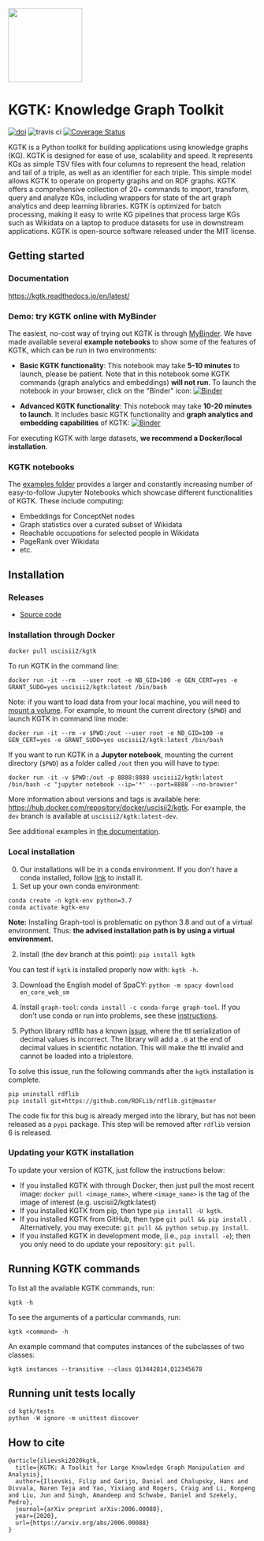 <img src="https://github.com/usc-isi-i2/kgtk/raw/master/docs/images/kgtk_logo_200x200.png" width="150"/>

# KGTK: Knowledge Graph Toolkit

[![doi](https://zenodo.org/badge/DOI/10.5281/zenodo.3828068.svg)](https://doi.org/10.5281/zenodo.3828068)  ![travis ci](https://travis-ci.org/usc-isi-i2/kgtk.svg?branch=master)  [![Coverage Status](https://coveralls.io/repos/github/usc-isi-i2/kgtk/badge.svg?branch=master)](https://coveralls.io/github/usc-isi-i2/kgtk?branch=master)

KGTK is a Python toolkit for building applications using knowledge graphs (KG). KGTK is designed for ease of use, scalability and speed. It represents KGs as simple TSV files with four columns to represent the head, relation and tail of a triple, as well as an identifier for each triple. This simple model allows KGTK to operate on property graphs and on RDF graphs. KGTK offers a comprehensive collection of 20+ commands to import, transform, query and analyze KGs, including wrappers for state of the art graph analytics and deep learning libraries. KGTK is optimized for batch processing, making it easy to write KG pipelines that process large KGs such as Wikidata on a laptop to produce datasets for use in downstream applications. KGTK is open-source software released under the MIT license.


## Getting started

### Documentation

https://kgtk.readthedocs.io/en/latest/

### Demo: try KGTK online with MyBinder
The easiest, no-cost way of trying out KGTK is through [MyBinder](https://mybinder.org/). We have made available several **example notebooks** to show some of the features of KGTK, which can be run in two environments:

* **Basic KGTK functionality**: This notebook may take **5-10 minutes** to launch, please be patient. Note that in this notebook some KGTK commands (graph analytics and embeddings) **will not run**. To launch the notebook in your browser, click on the "Binder" icon: [![Binder](https://mybinder.org/badge_logo.svg)](https://mybinder.org/v2/gh/usc-isi-i2/kgtk/master?filepath=examples%2FExample5%20-%20AIDA%20AIF.ipynb)

* **Advanced KGTK functionality**: This notebook may take **10-20 minutes to launch**. It includes basic KGTK functionality and **graph analytics and embedding capabilities** of KGTK:  [![Binder](https://mybinder.org/badge_logo.svg)](https://mybinder.org/v2/gh/dgarijo/kgtk/dev?filepath=%2Fkgtk%2Fexamples%2FCSKG%20Use%20Case.ipynb)

For executing KGTK with large datasets, **we recommend a Docker/local installation**.

### KGTK notebooks

The [examples folder](examples/) provides a larger and constantly increasing number of easy-to-follow Jupyter Notebooks which showcase different functionalities of KGTK. These include computing:
* Embeddings for ConceptNet nodes
* Graph statistics over a curated subset of Wikidata
* Reachable occupations for selected people in Wikidata
* PageRank over Wikidata
* etc.

## Installation

### Releases

* [Source code](https://github.com/usc-isi-i2/kgtk/releases)


### Installation through Docker

```
docker pull uscisii2/kgtk
```

To run KGTK in the command line:

```
docker run -it --rm  --user root -e NB_GID=100 -e GEN_CERT=yes -e GRANT_SUDO=yes uscisii2/kgtk:latest /bin/bash
```

Note: if you want to load data from your local machine, you will need to [mount a volume](https://docs.docker.com/storage/volumes/).
For example, to mount the current directory (`$PWD`) and launch KGTK in command line mode:

```
docker run -it --rm -v $PWD:/out --user root -e NB_GID=100 -e GEN_CERT=yes -e GRANT_SUDO=yes uscisii2/kgtk:latest /bin/bash
```

If you want to run KGTK in a **Jupyter notebook**, mounting the current directory (`$PWD`) as a folder called `/out` then you will have to type:
```
docker run -it -v $PWD:/out -p 8888:8888 uscisii2/kgtk:latest /bin/bash -c "jupyter notebook --ip='*' --port=8888 --no-browser"
```

More information about versions and tags is available here: https://hub.docker.com/repository/docker/uscisii2/kgtk. For example, the `dev` branch is available at `uscisii2/kgtk:latest-dev`.

See additional examples in [the documentation](https://kgtk.readthedocs.io/en/latest/install/).

### Local installation

0. Our installations will be in a conda environment. If you don't have a conda installed, follow [link](https://docs.conda.io/projects/conda/en/latest/user-guide/install/) to install it.
1. Set up your own conda environment:
```
conda create -n kgtk-env python=3.7
conda activate kgtk-env
```
 **Note:** Installing Graph-tool is problematic on python 3.8 and out of a virtual environment. Thus: **the advised installation path is by using a virtual environment.**

2. Install (the dev branch at this point): `pip install kgtk`

You can test if `kgtk` is installed properly now with: `kgtk -h`.

3. Download the English model of SpaCY: `python -m spacy download en_core_web_sm`

4. Install `graph-tool`: `conda install -c conda-forge graph-tool`. If you don't use conda or run into problems, see these [instructions](https://git.skewed.de/count0/graph-tool/-/wikis/installation-instructions).

5. Python library rdflib has a known [issue](https://github.com/RDFLib/rdflib/issues/1043), where the ttl serialization of decimal values is incorrect. The library will add a `.0` at the end of decimal values in scientific notation. This will make the ttl invalid and cannot be loaded into a triplestore.

To solve this issue, run the following commands after the `kgtk` installation is complete.
```
pip uninstall rdflib
pip install git+https://github.com/RDFLib/rdflib.git@master
```

The code fix for this bug is already merged into the library, but has not been released as a `pypi` package. This step will be removed after `rdflib` version 6 is released.

### Updating your KGTK installation
To update your version of KGTK, just follow the instructions below:

- If you installed KGTK with through Docker, then just pull the most recent image: `docker pull <image_name>`, where `<image_name>` is the tag of the image of interest (e.g. uscisii2/kgtk:latest)
- If you installed KGTK from pip, then type `pip install -U kgtk`.
- If you installed KGTK from GitHub, then type `git pull && pip install` . Alternatively, you may execute:  `git pull && python setup.py install`.
- If you installed KGTK in development mode, (i.e., `pip install -e`); then you only need to do update your repository: `git pull`.

## Running KGTK commands

To list all the available KGTK commands, run:

```
kgtk -h
```

To see the arguments of a particular commands, run:

```
kgtk <command> -h
```

An example command that computes instances of the subclasses of two classes:

```
kgtk instances --transitive --class Q13442814,Q12345678
```

## Running unit tests locally
```
cd kgtk/tests
python -W ignore -m unittest discover
```

## How to cite

```
@article{ilievski2020kgtk,
  title={KGTK: A Toolkit for Large Knowledge Graph Manipulation and Analysis},
  author={Ilievski, Filip and Garijo, Daniel and Chalupsky, Hans and Divvala, Naren Teja and Yao, Yixiang and Rogers, Craig and Li, Ronpeng and Liu, Jun and Singh, Amandeep and Schwabe, Daniel and Szekely, Pedro},
  journal={arXiv preprint arXiv:2006.00088},
  year={2020},
  url={https://arxiv.org/abs/2006.00088}
}
```

